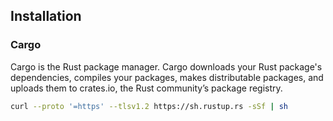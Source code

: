 
## Installation

### Cargo 

Cargo is the Rust package manager. Cargo downloads your Rust package's dependencies, compiles your packages, makes distributable packages, and uploads them to crates.io, the Rust community’s package registry.

```bash
curl --proto '=https' --tlsv1.2 https://sh.rustup.rs -sSf | sh
```
